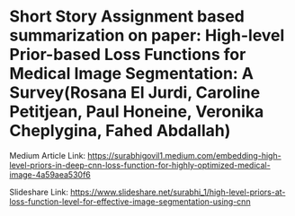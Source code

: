 # Short Story Assignment based summarization on paper: High-level Prior-based Loss Functions for Medical Image Segmentation: A Survey(Rosana El Jurdi, Caroline Petitjean, Paul Honeine, Veronika Cheplygina, Fahed Abdallah)

Medium Article Link: https://surabhigovil1.medium.com/embedding-high-level-priors-in-deep-cnn-loss-function-for-highly-optimized-medical-image-4a59aea530f6

Slideshare Link: https://www.slideshare.net/surabhi_1/high-level-priors-at-loss-function-level-for-effective-image-segmentation-using-cnn
